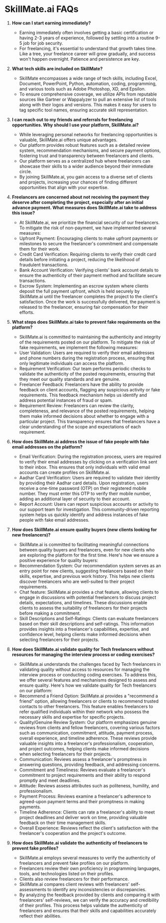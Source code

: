 # SkillMate.ai FAQs

1. **How can I start earning immediately?**
   - Earning immediately often involves getting a basic certification or having 2-3 years of experience, followed by settling into a routine 9-5 job for job security. 
   - For freelancing, it's essential to understand that growth takes time. Like a tree, your freelance career will grow gradually, and success won't happen overnight. Patience and persistence are key.

2. **What tech skills are included on SkillMate?**
   - SkillMate encompasses a wide range of tech skills, including Excel, Document, PowerPoint, Python, automation, coding, programming, and various tools such as Adobe Photoshop, XD, and Epsilon. 
   - To ensure comprehensive coverage, we utilize APIs from reputable sources like Gartner or Wappalyzer to pull an extensive list of tools along with their logos and versions. This makes it easy for users to tag specific tool names, ensuring accurate skill representation.

3. **I can reach out to my friends and referrals for freelancing opportunities. Why should I use your platform, SkillMate.ai?**
   - While leveraging personal networks for freelancing opportunities is valuable, SkillMate.ai offers unique advantages. 
   - Our platform provides robust features such as a detailed review system, recommendation mechanisms, and secure payment options, fostering trust and transparency between freelancers and clients.
   - Our platform serves as a centralized hub where freelancers can showcase their skills to a wider audience beyond their immediate circle. 
   - By joining SkillMate.ai, you gain access to a diverse set of clients and projects, increasing your chances of finding different opportunities that align with your expertise. 

4. **Freelancers are concerned about not receiving the payment they deserve after completing the project, especially after an initial advance payment. What measures does SkillMate.ai take to address this issue?**
   - At SkillMate.ai, we prioritize the financial security of our freelancers. To mitigate the risk of non-payment, we have implemented several measures:
   - Upfront Payment: Encouraging clients to make upfront payments or milestones to secure the freelancer's commitment and compensate them for their work.
   - Credit Card Verification: Requiring clients to verify their credit card details before initiating a project, reducing the likelihood of fraudulent transactions.
   - Bank Account Verification: Verifying clients' bank account details to ensure the authenticity of their payment method and facilitate secure transactions.
   - Escrow System: Implementing an escrow system where clients deposit the full payment upfront, which is held securely by SkillMate.ai until the freelancer completes the project to the client's satisfaction. Once the work is successfully delivered, the payment is released to the freelancer, ensuring fair compensation for their efforts.

5. **What steps does SkillMate.ai take to prevent fake requirements on the platform?**
   - SkillMate.ai is committed to maintaining the authenticity and integrity of the requirements posted on our platform. To mitigate the risk of fake requirements, we implement the following measures:
   - User Validation: Users are required to verify their email addresses and phone numbers during the registration process, ensuring that only legitimate individuals can access the platform.
   - Requirement Verification: Our team performs periodic checks to validate the authenticity of the posted requirements, ensuring that they meet our quality standards and are genuine.
   - Freelancer Feedback: Freelancers have the ability to provide feedback on client accounts, flagging any suspicious activity or fake requirements. This feedback mechanism helps us identify and address potential instances of fraud or spam.
   - Requirement Review: Freelancers can review the clarity, completeness, and relevance of the posted requirements, helping them make informed decisions about whether to engage with a particular project. This transparency ensures that freelancers have a clear understanding of the scope and expectations of each requirement.

6. **How does SkillMate.ai address the issue of fake people with fake email addresses on the platform?**
   - Email Verification: During the registration process, users are required to verify their email addresses by clicking on a verification link sent to their inbox. This ensures that only individuals with valid email accounts can create profiles on SkillMate.ai.
   - Aadhar Card Verification: Users are required to validate their identity by providing their Aadhar card details. Upon registration, users receive a one-time password (OTP) on their registered mobile number. They must enter this OTP to verify their mobile number, adding an additional layer of security to their account.
   - Report Account: Users can report suspicious accounts or activity to our support team for investigation. This community-driven reporting system helps us quickly identify and address instances of fake people with fake email addresses.

7. **How does SkillMate.ai ensure quality buyers (new clients looking for new freelancers)?**
   - SkillMate.ai is committed to facilitating meaningful connections between quality buyers and freelancers, even for new clients who are exploring the platform for the first time. Here's how we ensure a positive experience for quality buyers:
   - Recommendation System: Our recommendation system serves as an entry point for new clients, suggesting freelancers based on their skills, expertise, and previous work history. This helps new clients discover freelancers who are well-suited to their project requirements.
   - Chat feature: SkillMate.ai provides a chat feature, allowing clients to engage in discussions with potential freelancers to discuss project details, expectations, and timelines. These discussions enable clients to assess the suitability of freelancers for their projects before making a commitment.
   - Skill Descriptions and Self-Ratings: Clients can evaluate freelancers based on their skill descriptions and self-ratings. This information provides insights into a freelancer's capabilities, expertise, and confidence level, helping clients make informed decisions when selecting freelancers for their projects.

8. **How does SkillMate.ai validate quality for Tech freelancers without resources for managing the interview process or coding exercises?**
   - SkillMate.ai understands the challenges faced by Tech freelancers in validating quality without access to resources for managing the interview process or conducting coding exercises. To address this, we offer several features and mechanisms designed to assess and ensure quality. Here's how we validate quality for Tech freelancers on our platform:
   - Recommend a Friend Option: SkillMate.ai provides a "recommend a friend" option, allowing freelancers or clients to recommend trusted contacts to other freelancers. This feature enables freelancers to refer qualified individuals within their network who possess the necessary skills and expertise for specific projects.
   - Quality/Genuine Review System: Our platform emphasizes genuine reviews from clients and fellow freelancers, covering various factors such as communication, commitment, attitude, payment process, overall experience, and timeline adherence. These reviews provide valuable insights into a freelancer's professionalism, cooperation, and project outcomes, helping clients make informed decisions when selecting freelancers for their projects.
   - Communication: Reviews assess a freelancer's promptness in answering questions, providing feedback, and addressing concerns.
   - Commitment and Timeliness: Reviews evaluate a freelancer's commitment to project requirements and their ability to respond promptly and meet deadlines.
   - Attitude: Reviews assess attributes such as politeness, humility, and professionalism.
   - Payment Process: Reviews examine a freelancer's adherence to agreed-upon payment terms and their promptness in making payments.
   - Timeline Adherence: Clients can rate a freelancer's ability to meet project deadlines and deliver work on time, providing valuable feedback on their time management skills.
   - Overall Experience: Reviews reflect the client's satisfaction with the freelancer's cooperation and the project's outcome.

9. **How does SkillMate.ai validate the authenticity of freelancers to prevent fake profiles?**
   - SkillMate.ai employs several measures to verify the authenticity of freelancers and prevent fake profiles on our platform. 
   - Freelancers review their own proficiency in programming languages, tools, and technologies listed on their profiles. 
   - Clients also review freelancers for their performance.
   - SkillMate.ai compares client reviews with freelancers' self-assessments to identify any inconsistencies or discrepancies. 
   - By analyzing the feedback provided by clients and comparing it with freelancers' self-reviews, we can verify the accuracy and credibility of their profiles. This process helps validate the authenticity of freelancers and ensures that their skills and capabilities accurately reflect their abilities.
